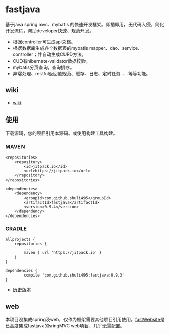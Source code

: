 # fastjava
基于java spring mvc、mybatis 的快速开发框架。即插即用，无代码入侵，简化开发流程，帮助developer快速、规范开发。

- 根据controller可生成api文档。
- 根据数据库生成各个数据表的mybatis mapper、dao、service、controller；并自动生成CURD方法。
- CUD有hibernate-validator数据校验。
- mybatis分页查询，查询排序。
- 异常处理、restful返回值规范、缓存、日志、定时任务......等等功能。

## wiki
- [wiki](https://github.com/shuli495/fastjava/wiki)

## 使用
下载源码，您的项目引用本源码。或使用构建工具构建。
### MAVEN
```
<repositories>
	<repository>
		<id>jitpack.io</id>
		<url>https://jitpack.io</url>
	</repository>
</repositories>

<dependencies>
    <dependency>
    	<groupId>com.github.shuli495</groupId>
    	<artifactId>fastjava</artifactId>
    	<version>0.9.4</version>
    </dependency>
</dependencies>
```
### GRADLE
```
allprojects {
	repositories {
		...
		maven { url 'https://jitpack.io' }
	}
}

dependencies {
        compile 'com.github.shuli495:fastjava:0.9.3'
}
```
- [历史版本](https://github.com/shuli495/fastjava/releases)

## web
本项目没集成spring及web，仅作为框架需要其他项目引用使用。[fastWebsite](http://note.youdao.com/)是已高度集成fastjava的sringMVC web项目，几乎无需配置。